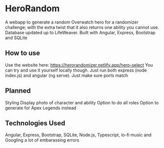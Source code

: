 # HeroRandom

A webapp to generate a random Overwatch hero for a randomizer challenge; with the extra twist that it also returns one ability you cannot use. Database updated up to LifeWeaver. Built with Angular, Express, Bootstrap and SQLite

## How to use

Use the website here: https://herorandomizer.netlify.app/hero-select You can try and use it yourself locally though. Just run both express (node index.js) and angular (ng serve). Just make sure ports match

## Planned

Styling
Display photo of character and ability
Option to do all roles
Option to generate for Apex Legends instead

## Technologies Used

Angular, Express, Bootstrap, SQLite, Node.js, Typescript, lo-fi music and Googling a lot of embarassing errors
